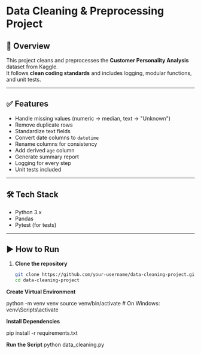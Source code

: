 # Data Cleaning & Preprocessing Project

## 📌 Overview
This project cleans and preprocesses the **Customer Personality Analysis** dataset from Kaggle.  
It follows **clean coding standards** and includes logging, modular functions, and unit tests.

---

## ✅ Features
- Handle missing values (numeric → median, text → "Unknown")
- Remove duplicate rows
- Standardize text fields
- Convert date columns to `datetime`
- Rename columns for consistency
- Add derived `age` column
- Generate summary report
- Logging for every step
- Unit tests included

---

## 🛠️ Tech Stack
- Python 3.x
- Pandas
- Pytest (for tests)

---

## ▶️ How to Run
1. **Clone the repository**
   ```bash
   git clone https://github.com/your-username/data-cleaning-project.git
   cd data-cleaning-project
**Create Virtual Environment**

python -m venv venv
source venv/bin/activate   # On Windows: venv\Scripts\activate

**Install Dependencies**

pip install -r requirements.txt

**Run the Script**
python data_cleaning.py

